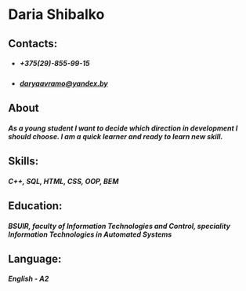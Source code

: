 # Daria Shibalko
## Contacts:
* ##### +375(29)-855-99-15 
* ##### daryaavramo@yandex.by
## About
##### As a young student I want to decide which direction in development I should choose. I am a quick learner and ready to learn new skill.
## Skills: 
##### C++, SQL, HTML, CSS, OOP, BEM
## Education:
##### BSUIR, faculty of Information Technologies and Control, speciality Information Technologies in Automated Systems
## Language:
##### English - A2

